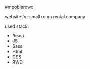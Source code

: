 #mpobierowo

website for small room rental company

used stack:
- React
- JS
- Sass
- Html
- CSS
- RWD
